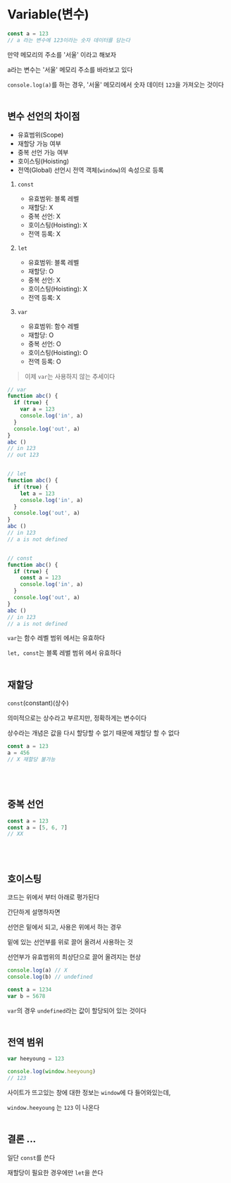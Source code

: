 # Variable(변수)

```js
const a = 123
// a 라는 변수에 123이라는 숫자 데이터를 담는다
```
만약 메모리의 주소를 '서울' 이라고 해보자

a라는 변수는 '서울' 메모리 주소를 바라보고 있다

`console.log(a)`를 하는 경우, '서울' 메모리에서 숫자 데이터 `123`을 가져오는 것이다
<br>
<br>

## 변수 선언의 차이점

- 유효범위(Scope)
- 재할당 가능 여부
- 중복 선언 가능 여부
- 호이스팅(Hoisting)
- 전역(Global) 선언시 전역 객체(`window`)의 속성으로 등록


1. `const`
    - 유효범위: 블록 레벨
    - 재할당: X
    - 중복 선언: X
    - 호이스팅(Hoisting): X
    - 전역 등록: X

2. `let`
    - 유효범위: 블록 레벨
    - 재할당: O
    - 중복 선언: X
    - 호이스팅(Hoisting): X
    - 전역 등록: X

3. `var`
    - 유효범위: 함수 레벨
    - 재할당: O
    - 중복 선언: O
    - 호이스팅(Hoisting): O
    - 전역 등록: O

>이제 `var`는 사용하지 않는 추세이다

```js
// var
function abc() {
  if (true) {
    var a = 123
    console.log('in', a)
  }
  console.log('out', a)
}
abc ()
// in 123
// out 123


// let
function abc() {
  if (true) {
    let a = 123
    console.log('in', a)
  }
  console.log('out', a)
}
abc ()
// in 123
// a is not defined


// const
function abc() {
  if (true) {
    const a = 123
    console.log('in', a)
  }
  console.log('out', a)
}
abc ()
// in 123
// a is not defined
```
`var`는 함수 레벨 범위 에서는 유효하다

`let, const`는 블록 레벌 범위 에서 유효하다
<br>
<br>

## 재할당
`const`(constant)(상수)

의미적으로는 상수라고 부르지만, 정확하게는 변수이다

상수라는 개념은 값을 다시 할당할 수 없기 때문에 재할당 할 수 없다

```js
const a = 123
a = 456
// X 재할당 불가능
```
<br>
<br>

## 중복 선언
```js
const a = 123
const a = [5, 6, 7]
// XX
```
<br>
<br>

## 호이스팅

코드는 위에서 부터 아래로 평가된다

간단하게 설명하자면

선언은 밑에서 되고, 사용은 위에서 하는 경우

밑에 있는 선언부를 위로 끌어 올려서 사용하는 것

선언부가 유효범위의 최상단으로 끌어 올려지는 현상

```js
console.log(a) // X
console.log(b) // undefined

const a = 1234
var b = 5678
```
`var`의 경우 `undefined`라는 값이 할당되어 있는 것이다
<br>
<br>

## 전역 범위

```js
var heeyoung = 123

console.log(window.heeyoung)
// 123
```
사이트가 뜨고있는 창에 대한 정보는 `window`에 다 들어와있는데,

`window.heeyoung` 는 `123` 이 나온다
<br>
<br>

## 결론 ...

일단 `const`를 쓴다

재할당이 필요한 경우에만 `let`을 쓴다